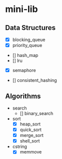 # mini-lib

## Data Structures
* [x] blocking_queue
* [x] priority_queue
* [] hash_map
* [] lru
* [x] semaphore
* [] consistent_hashing

## Algorithms
* search
  - [] binary_search
* sort
  - [x] heap_sort
  - [x] quick_sort
  - [x] merge_sort
  - [x] shell_sort
* cstring
  - [x] memmove
